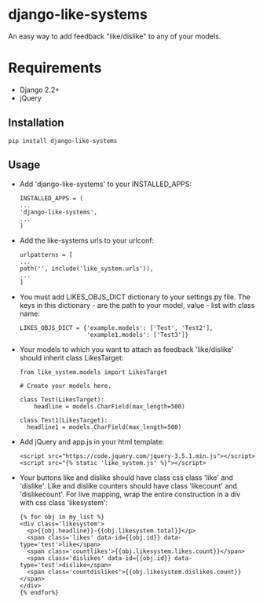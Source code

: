 # django-like-systems


An easy way to add feedback "like/dislike"  to any of your models.

# Requirements


+ Django 2.2+
+ jQuery

## Installation


    pip install django-like-systems

## Usage


+ Add 'django-like-systems' to your INSTALLED_APPS:
    
      INSTALLED_APPS = (
      ...
      'django-like-systems',
      ...
      )
+ Add the like-systems urls to your urlconf:

      urlpatterns = [
      ...
      path('', include('like_system.urls')),
      ...
      ]

+ You must add LIKES_OBJS_DICT dictionary to your settings.py file. The keys in this dictionary - are the path to your model, value - list with class name:

      LIKES_OBJS_DICT = {'example.models': ['Test', 'Test2'],
                         'example1.models': ['Test3']}

+ Your models to which you want to attach as feedback 'like/dislike'
  should inherit class LikesTarget:

      from like_system.models import LikesTarget

      # Create your models here.

      class Test(LikesTarget):
          headline = models.CharField(max_length=500)

      class Test1(LikesTarget):
        headline1 = models.CharField(max_length=500)

+ Add jQuery and app.js in your html template:

      <script src="https://code.jquery.com/jquery-3.5.1.min.js"></script>
      <script src="{% static 'like_system.js' %}"></script>

+ Your buttons like and dislike should have class css class 'like' and 'dislike'.
 Like and dislike counters should have class 'likecount' and 'dislikecount'.
For live mapping, wrap the entire construction in a div
with css class 'likesystem':

      {% for obj in my_list %}
      <div class='likesystem'>
        <p>{{obj.headline}}-{{obj.likesystem.total}}</p>
        <span class='likes' data-id={{obj.id}} data-type='test'>like</span>
        <span class='countlikes'>{{obj.likesystem.likes.count}}</span>      
        <span class='dislikes' data-id={{obj.id}} data-type='test'>dislike</span>
        <span class='countdislikes'>{{obj.likesystem.dislikes.count}}</span>
      </div>
      {% endfor%}